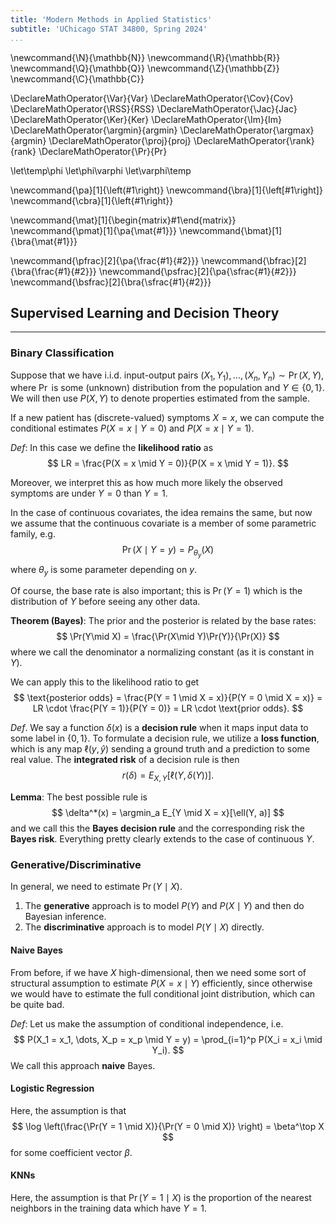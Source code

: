 ```yaml
---
title: 'Modern Methods in Applied Statistics'
subtitle: 'UChicago STAT 34800, Spring 2024'
...
```


\newcommand{\N}{\mathbb{N}}
\newcommand{\R}{\mathbb{R}}
\newcommand{\Q}{\mathbb{Q}}
\newcommand{\Z}{\mathbb{Z}}
\newcommand{\C}{\mathbb{C}}

\DeclareMathOperator{\Var}{Var}
\DeclareMathOperator{\Cov}{Cov}
\DeclareMathOperator{\RSS}{RSS}
\DeclareMathOperator{\Jac}{Jac}
\DeclareMathOperator{\Ker}{Ker}
\DeclareMathOperator{\Im}{Im}
\DeclareMathOperator{\argmin}{argmin}
\DeclareMathOperator{\argmax}{argmin}
\DeclareMathOperator{\proj}{proj}
\DeclareMathOperator{\rank}{rank}
\DeclareMathOperator{\Pr}{Pr}

\let\temp\phi
\let\phi\varphi
\let\varphi\temp

\newcommand{\pa}[1]{\left(#1\right)}
\newcommand{\bra}[1]{\left[#1\right]}
\newcommand{\cbra}[1]{\left\{#1\right\}}

\newcommand{\mat}[1]{\begin{matrix}#1\end{matrix}}
\newcommand{\pmat}[1]{\pa{\mat{#1}}}
\newcommand{\bmat}[1]{\bra{\mat{#1}}}

\newcommand{\pfrac}[2]{\pa{\frac{#1}{#2}}}
\newcommand{\bfrac}[2]{\bra{\frac{#1}{#2}}}
\newcommand{\psfrac}[2]{\pa{\sfrac{#1}{#2}}}
\newcommand{\bsfrac}[2]{\bra{\sfrac{#1}{#2}}}


## Supervised Learning and Decision Theory

-------

### Binary Classification

Suppose that we have i.i.d. input-output pairs $(X_1, Y_1), \dots, (X_n, Y_n) \sim \Pr(X, Y)$, where $\Pr$ is some (unknown) distribution from the population and $Y \in \{ 0, 1 \}$. We will then use $P(X, Y)$ to denote properties estimated from the sample.

If a new patient has (discrete-valued) symptoms $X = x$, we can compute the conditional estimates $P(X = x \mid Y = 0)$ and $P(X = x \mid Y = 1)$.

_Def_: In this case we define the **likelihood ratio** as
$$
LR = \frac{P(X = x \mid Y = 0)}{P(X = x \mid Y = 1)}.
$$

Moreover, we interpret this as how much more likely the observed symptoms are under $Y = 0$ than $Y = 1$.

In the case of continuous covariates, the idea remains the same, but now we assume that the continuous covariate is a member of some parametric family, e.g.
$$
\Pr(X \mid Y = y) = P_{\theta_y}(X)
$$
where $\theta_y$ is some parameter depending on $y$.

Of course, the base rate is also important; this is $\Pr(Y = 1)$ which is the distribution of $Y$ before seeing any other data.

**Theorem (Bayes)**: The prior and the posterior is related by the base rates:
$$
\Pr(Y\mid X) = \frac{\Pr(X\mid Y)\Pr(Y)}{\Pr(X)}
$$
where we call the denominator a normalizing constant (as it is constant in $Y$).

We can apply this to the likelihood ratio to get
$$
\text{posterior odds} = \frac{P(Y = 1 \mid X = x)}{P(Y = 0 \mid X = x)} = LR \cdot \frac{P(Y = 1)}{P(Y = 0)} = LR \cdot \text{prior odds}.
$$

_Def_. We say a function $\delta(x)$ is a **decision rule** when it maps input data to some label in $\{ 0, 1\}$. To formulate a decision rule, we utilize a **loss function**, which is any map $\ell(y, \hat y)$ sending a ground truth and a prediction to some real value. The **integrated risk** of a decision rule is then
$$
r(\delta) = E_{X,Y} \left[ \ell(Y, \delta(Y))\right].
$$

**Lemma**: The best possible rule is 
$$
\delta^*(x) = \argmin_a E_{Y \mid X = x}[\ell(Y, a)]
$$
and we call this the **Bayes decision rule** and the corresponding risk the **Bayes risk**. Everything pretty clearly extends to the case of continuous $Y$.

### Generative/Discriminative

In general, we need to estimate $\Pr(Y \mid X)$.

1. The **generative** approach is to model $P(Y)$ and $P(X \mid Y)$ and then do Bayesian inference.
2. The **discriminative** approach is to model $P(Y \mid X)$ directly.

#### Naive Bayes

From before, if we have $X$ high-dimensional, then we need some sort of structural assumption to estimate $P(X = x \mid Y)$ efficiently, since otherwise we would have to estimate the full conditional joint distribution, which can be quite bad. 

_Def_: Let us make the assumption of conditional independence, i.e.
$$
P(X_1 = x_1, \dots, X_p = x_p \mid Y = y) = \prod_{i=1}^p P(X_i = x_i \mid Y_i).
$$
We call this approach **naive** Bayes.

#### Logistic Regression

Here, the assumption is that 
$$
\log \left(\frac{\Pr(Y = 1 \mid X)}{\Pr(Y = 0 \mid X)} \right) = \beta^\top X 
$$
for some coefficient vector $\beta$.


#### KNNs

Here, the assumption is that $\Pr(Y = 1 \mid X)$ is the proportion of the nearest neighbors in the training data which have $Y = 1$.

